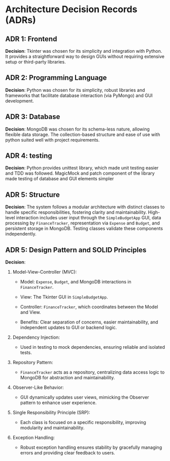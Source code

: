 # Architecture Decision Records (ADRs)

## ADR 1: Frontend
**Decision**: Tkinter was chosen for its simplicity and integration with Python. It provides a straightforward way to design GUIs without requiring extensive setup or third-party libraries. 


## ADR 2: Programming Language
**Decision**: Python was chosen for its simplicity,  robust libraries and frameworks that facilitate database interaction (via PyMongo) and GUI development.


## ADR 3: Database
**Decision**: MongoDB was chosen for its schema-less nature, allowing flexible data storage. The collection-based structure and ease of use with python suited well with project requirements.


## ADR 4: testing
**Decision**: Python provides unittest library, which made unit testing easier and TDD was followed.   MagicMock and patch component of the library made testing of database and GUI elements simpler 

## ADR 5: Structure
**Decision**: The system follows a modular architecture with distinct classes to handle specific responsibilities, fostering clarity and maintainability. High-level interaction includes user input through the `SimpleBudgetApp` GUI, data processing by `FinanceTracker`, representation via `Expense` and `Budget`, and persistent storage in MongoDB. Testing classes validate these components independently. 

## ADR 5: Design Pattern and SOLID Principles
**Decision**: 
1. Model-View-Controller (MVC): 

   - Model: `Expense`, `Budget`, and MongoDB interactions in `FinanceTracker`. 

   - View: The Tkinter GUI in `SimpleBudgetApp`. 

   - Controller: `FinanceTracker`, which coordinates between the Model and View. 

   - Benefits: Clear separation of concerns, easier maintainability, and independent updates to GUI or backend logic. 

2. Dependency Injection: 

   - Used in testing to mock dependencies, ensuring reliable and isolated tests. 

3. Repository Pattern: 

   - `FinanceTracker` acts as a repository, centralizing data access logic to MongoDB for abstraction and maintainability. 

4. Observer-Like Behavior: 

   - GUI dynamically updates user views, mimicking the Observer pattern to enhance user experience. 

5. Single Responsibility Principle (SRP): 

   - Each class is focused on a specific responsibility, improving modularity and maintainability. 

6. Exception Handling: 

   - Robust exception handling ensures stability by gracefully managing errors and providing clear feedback to users.  
                


            

